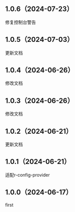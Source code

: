 ## 1.0.6（2024-07-23）
修复控制台警告
## 1.0.5（2024-07-03）
更新文档
## 1.0.4（2024-06-26）
修改文档
## 1.0.3（2024-06-26）
修改文档
## 1.0.2（2024-06-21）
更新文档
## 1.0.1（2024-06-21）
适配r-config-provider
## 1.0.0（2024-06-17）
first
